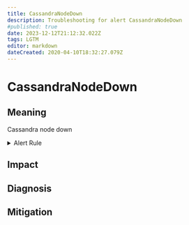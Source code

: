 ```yaml
---
title: CassandraNodeDown
description: Troubleshooting for alert CassandraNodeDown
#published: true
date: 2023-12-12T21:12:32.022Z
tags: LGTM
editor: markdown
dateCreated: 2020-04-10T18:32:27.079Z
---
```


# CassandraNodeDown

## Meaning
[//]: # "Short paragraph that explains what the alert means"
Cassandra node down

<details>
  <summary>Alert Rule</summary>

  ```yaml
alert: CassandraNodeDown
expr: sum(cassandra_stats{name="org:apache:cassandra:net:failuredetector:downendpointcount"}) by (service,group,cluster,env) > 0
for: 0m
labels:
    severity: critical
annotations:
    summary: Cassandra node down (instance {{ $labels.instance }})
    description: |-
        Cassandra node down
          VALUE = {{ $value }}
          LABELS = {{ $labels }}
    runbook: https://github.com/srerun/prometheus-alerts/content/runbooks/CassandraNodeDown

  ```
</details>


## Impact
[//]: # "What could / will happen if the alert is not addressed"



## Diagnosis
[//]: # "Steps to take to identify the cause of the problem"



## Mitigation
[//]: # "The steps necessary to resolve the alert"
